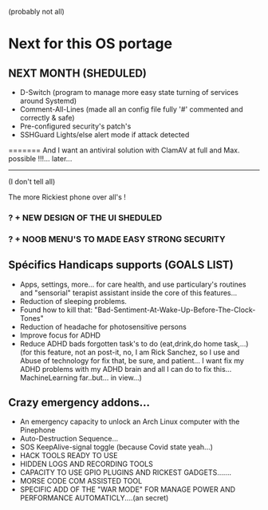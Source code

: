 (probably not all)
# Next for this OS portage

## NEXT MONTH (SHEDULED)
+ D-Switch (program to manage more easy state turning of services around Systemd)
+ Comment-All-Lines (made all an config file fully '#' commented and correctly & safe)
+ Pre-configured security's patch's
+ SSHGuard Lights/else alert mode if attack detected 

=======
And I want an antiviral solution with ClamAV at full and Max. possible !!!... later...

-------

(I don't tell all)

The more Rickiest phone over all's !

### ? + NEW DESIGN OF THE UI SHEDULED

### ? + NOOB MENU'S TO MADE EASY STRONG SECURITY

## Spécifics Handicaps supports (GOALS LIST)
+ Apps, settings, more... for care health, and use particulary's routines and "sensorial" terapist assistant inside the core of this features...
+ Reduction of sleeping problems.
+ Found how to kill that: "Bad-Sentiment-At-Wake-Up-Before-The-Clock-Tones"
+ Reduction of headache for photosensitive persons
+ Improve focus for ADHD
+ Reduce ADHD bads forgotten task's to do (eat,drink,do home task,...) 
  (for this feature, not an post-it, no, I am Rick Sanchez, so I use and Abuse of technology for fix that, be sure, and patient... I want fix my ADHD problems with my ADHD brain and all I can do to fix this... MachineLearning far..but... in view...)

## Crazy emergency addons...
+ An emergency capacity to unlock an Arch Linux computer with the Pinephone
+ Auto-Destruction Sequence...
+ SOS KeepAlive-signal toggle (because Covid state yeah...)
+ HACK TOOLS READY TO USE
+ HIDDEN LOGS AND RECORDING TOOLS
+ CAPACITY TO USE GPIO PLUGINS AND RICKEST GADGETS.......
+ MORSE CODE COM ASSISTED TOOL
+ SPECIFIC ADD OF THE "WAR MODE" FOR MANAGE POWER AND PERFORMANCE AUTOMATICLY....(an secret)
